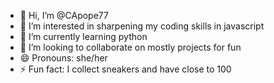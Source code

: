 - 👋 Hi, I’m @CApope77
- 👀 I’m interested in sharpening my coding skills in javascript
- 🌱 I’m currently learning python
- 💞️ I’m looking to collaborate on mostly projects for fun
- 😄 Pronouns: she/her
- ⚡ Fun fact: I collect sneakers and have close to 100

<!---
CApope77/CApope77 is a ✨ special ✨ repository because its `README.md` (this file) appears on your GitHub profile.
You can click the Preview link to take a look at your changes.
--->
